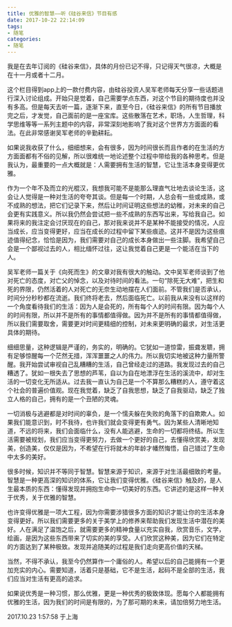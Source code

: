 ```yaml
---
title: 优雅的智慧——听《硅谷来信》节目有感
date: 2017-10-22 22:14:09
tags:
- 随笔
categories:
- 随笔
---
```


我是在去年订阅的《硅谷来信》，具体的月份已记不得，只记得天气很凉，大概是在十一月或者十二月。

这个栏目得到app上的一款付费内容，由硅谷投资人吴军老师每天分享一些话题进行深入讨论组成。开始只是觉着，自己需要学点东西，对这个节目的期待度也并没有多高。但是每天去听一篇，逐渐下来，直至今日，《硅谷来信》的所有节目播放完之后，才发觉，自己面前的是一座宝库。这些散落在艺术，职场，人生哲理，科学思维等等一系列主题中的内容，非常深刻地影响了我对这个世界方方面面的看法。在此非常感谢吴军老师的辛勤耕耘。

如果说我收获了什么，细细想来，会有很多，因为时间很长而且作者的在生活的方方面面都有不俗的见解，所以很难统一地论述整个过程中带给我的各种思考。但是我认为，最重要的一点大概就是：人需要拥有生活的智慧，它让生活本身变得更优雅。

作为一个年不及而立的光棍汉，我想我可能不是能那么理直气壮地去谈论生活，这会让人觉得是一种对生活的夸夸其谈。但是每一个时期，人总会有一些或成熟，或不成熟的想法，把它们记录下来，然后让时间证明这些想法的幼稚，对未来的自己会更有实践意义。所以我仍然会尝试把一些不成熟的东西写出来，写给我自己。如果将来的我注定会讨厌现在的自己，那对我来说并不是某种不能接受的情况，人应当成长，应当变得更好，应当在成长的过程中留下某些痕迹。这并不是因为这些痕迹值得纪念，恰恰是因为，我们需要对自己的成长本身做出一些注脚。我希望自己会是一个鄙视过去的人，相比缅怀过往，这让我觉着自己更是一个能活在当下的人。

吴军老师一篇关于《向死而生》的文章对我有很大的触动。文中吴军老师谈到了他对死亡的态度，对亡父的悼念，以及对待时间的看法。一句“除死无大难”，把生和死的界限，仍然活着的人对死亡的无奈生动地摆在人们面前。不管我们是否承认，时间分分秒秒都在流逝。我们终将老去，然后面临死亡。以前我从来没有以这样的一个角度看待我们的生活：因为人是会死的，所有每个人的时间有限。因为每个人的时间有限，所以并不是所有的事情都值得做。因为并不是所有的事情都值得做，所以我们需要取舍，需要更对时间更精细的控制，对未来更明确的最求，对生活更具体的期待。

细细思量，这种逻辑是严谨的，务实的，明确的。它犹如一道惊雷，振聋发聩，拥有足够惊醒每一个茫然无措，浑浑噩噩之人的伟力。所以我切实地被这种力量所警醒。我开始尝试审视自己乱糟糟的生活，自己曾经走过的道路。我发现过去的自己糟透了。犹如一根失去了思想的芦苇，自以为自在地漂浮在生活的溪流中，却对生活的一切变化无所适从。过去我一直认为自己是一个不算那么糟糕的人，遵守着这个社会的普遍价值观。现在我觉着，缺乏了自我思想，缺乏了自我驱动，缺乏了独立人格的自己，拥有的是一个丑陋的灵魂。

一切消极与逃避都是对时间的辜负，是一个懦夫躲在失败的角落下的自欺欺人。如果我们能意识到，时不我待，也许我们就会变得更有勇气。因为某些人清晰地知道，不远的将来，我们会面临什么，没有人能逃避，生命的一切都将终结。所以生活需要被规划，我们应当变得更努力，去做一个更好的自己，去懂得欣赏美，发现美，创造美，仅仅是因为，不希望在行将就木的年龄才幡然悔悟，自己错过了生命中太多的美好。

很多时候，知识并不等同于智慧。智慧来源于知识，来源于对生活最细致的考量。智慧是一种更高深的知识的体系，它让我们变得优雅。《硅谷来信》触及的，是人生最本质的东西：懂得发现并拥抱生命中一切美好的东西。它讲述的是这样一种关于优秀，关于优雅的智慧。

也许变得优雅是一项大工程，因为你需要涉猎很多方面的知识才能让你的生活本身变得更好。所以我们需要更多的关于美学上的修养来帮助我们发现生活中潜在的美好。人在满足了温饱之后，就需要更多的精神食量以充实自我，欣赏音乐，文学，绘画，是因为这些东西带来了切实的美的享受。人们欣赏这种美，因为它们在特定的方面达到了某种极致。发现并追随美的过程是我们走向更高价值的天梯。

当然，不得不承认，我至今仍然算作一个庸俗的人。希望以后的自己能拥有一个更加充实的内心。需要知道，活着只是基础，它不是生活，起码不是全部的生活，我们应当对生活有更高的追求。

如果说优秀是一种习惯，那么优雅，更是一种优秀的极致体现。愿每个人都能拥有优雅的生活，因为我们的时间是有限的，为了那可期的未来，请加倍努力地生活。



2017.10.23 1:57:58 于上海
